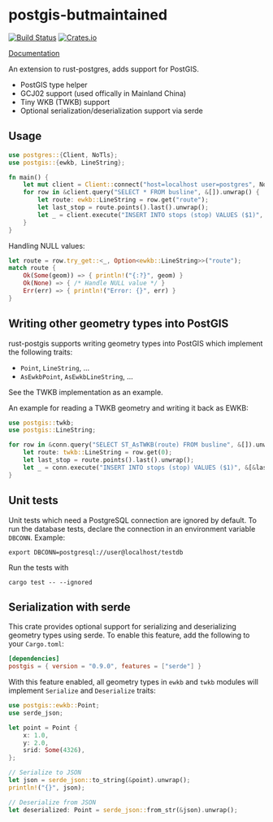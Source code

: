 postgis-butmaintained
============

[![Build Status](https://travis-ci.org/andelf/rust-postgis.svg?branch=master)](https://travis-ci.org/andelf/rust-postgis)
[![Crates.io](https://meritbadge.herokuapp.com/postgis)](https://crates.io/crates/postgis)

[Documentation](https://docs.rs/postgis/)

An extension to rust-postgres, adds support for PostGIS.

- PostGIS type helper
- GCJ02 support (used offically in Mainland China)
- Tiny WKB (TWKB) support
- Optional serialization/deserialization support via serde

## Usage

```rust
use postgres::{Client, NoTls};
use postgis::{ewkb, LineString};

fn main() {
    let mut client = Client::connect("host=localhost user=postgres", NoTls).unwrap();
    for row in &client.query("SELECT * FROM busline", &[]).unwrap() {
        let route: ewkb::LineString = row.get("route");
        let last_stop = route.points().last().unwrap();
        let _ = client.execute("INSERT INTO stops (stop) VALUES ($1)", &[&last_stop]);
    }
}
```

Handling NULL values:
```rust
let route = row.try_get::<_, Option<ewkb::LineString>>("route");
match route {
    Ok(Some(geom)) => { println!("{:?}", geom) }
    Ok(None) => { /* Handle NULL value */ }
    Err(err) => { println!("Error: {}", err) }
}
```

## Writing other geometry types into PostGIS

rust-postgis supports writing geometry types into PostGIS which implement the following traits:

* `Point`, `LineString`, ...
* `AsEwkbPoint`, `AsEwkbLineString`, ...

See the TWKB implementation as an example.

An example for reading a TWKB geometry and writing it back as EWKB:

```rust
use postgis::twkb;
use postgis::LineString;

for row in &conn.query("SELECT ST_AsTWKB(route) FROM busline", &[]).unwrap() {
    let route: twkb::LineString = row.get(0);
    let last_stop = route.points().last().unwrap();
    let _ = conn.execute("INSERT INTO stops (stop) VALUES ($1)", &[&last_stop.as_ewkb()]);
}
```


## Unit tests

Unit tests which need a PostgreSQL connection are ignored by default.
To run the database tests, declare the connection in an environment variable `DBCONN`. Example:

    export DBCONN=postgresql://user@localhost/testdb

Run the tests with

    cargo test -- --ignored
    
## Serialization with serde

This crate provides optional support for serializing and deserializing geometry types using serde. To enable this feature, add the following to your `Cargo.toml`:

```toml
[dependencies]
postgis = { version = "0.9.0", features = ["serde"] }
```

With this feature enabled, all geometry types in `ewkb` and `twkb` modules will implement `Serialize` and `Deserialize` traits:

```rust
use postgis::ewkb::Point;
use serde_json;

let point = Point {
    x: 1.0,
    y: 2.0,
    srid: Some(4326),
};

// Serialize to JSON
let json = serde_json::to_string(&point).unwrap();
println!("{}", json);

// Deserialize from JSON
let deserialized: Point = serde_json::from_str(&json).unwrap();
```
